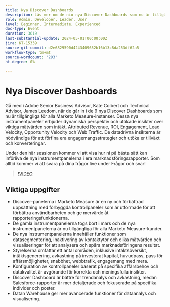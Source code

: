```yaml
---
title: Nya Discover Dashboards
description: Läs mer om de nio nya Discover Dashboards som nu är tillgängliga för alla Marketo Measure-instanser. Dessa nya instrumentpaneler erbjuder dynamiska perspektiv och utökade insikter över viktiga mätvärden som intäkt, Attributed Revenue, ROI, Engagement, Lead Velocity, Opportunity Velocity och Web Traffic.
role: Admin, Developer, Leader, User
level: Beginner, Intermediate, Experienced
doc-type: Event
duration: 3619
last-substantial-update: 2024-05-01T00:00:00Z
jira: KT-15339
source-git-commit: d2e6829590d4243409652b16b13c8da253df62a5
workflow-type: tm+mt
source-wordcount: '293'
ht-degree: 0%

---
```


# Nya Discover Dashboards

Gå med i Adobe Senior Business Advisor, Kate Colbert och Technical Advisor, James Leedom, när de går in i de 9 nya Discover Dashboards som nu är tillgängliga för alla Marketo Measure-instanser. Dessa nya instrumentpaneler erbjuder dynamiska perspektiv och utökade insikter över viktiga mätvärden som intäkt, Attributed Revenue, ROI, Engagement, Lead Velocity, Opportunity Velocity och Web Traffic. De datadrivna insikterna är nödvändiga för att förfina era engagemangsstrategier och utöka er tillväxt och konverteringar.

Under den här sessionen kommer vi att visa hur ni på bästa sätt kan införliva de nya instrumentpanelerna i era marknadsföringsrapporter. Som alltid kommer vi att svara på dina frågor live under Frågor och svar!

>[!VIDEO](https://video.tv.adobe.com/v/3428405/?learn=on)

## Viktiga uppgifter

* Discover-panelerna i Marketo Measure är en ny och förbättrad uppsättning med förbyggda kontrollpaneler som är utformade för att förbättra användbarheten och ge mervärde åt rapporteringsfunktionerna.
* De gamla instrumentpanelerna togs bort i mars och de nya instrumentpanelerna är nu tillgängliga för alla Marketo Measure-kunder.
* De nya instrumentpanelerna innehåller funktioner som datasegmentering, inaktivering av kontaktytor och olika mätvärden och visualiseringar för att analysera och spåra marknadsföringens resultat.
* Styrelserna omfattar ett antal områden, inklusive intäktsöversikt, intäktsgenerering, avkastning på investerat kapital, huvudpass, pass för affärsmöjligheter, snabbhet, webbtrafik, engagemang med mera.
* Konfiguration av kontrollpaneler baserat på specifika affärsbehov och datakvalitet är avgörande för korrekta och meningsfulla insikter.
* Discover Dashboard är bättre för trendanalys och avkastning, medan Salesforce-rapporter är mer detaljerade och fokuserade på specifika individer och poster.
* Datan Warehouse ger mer avancerade funktioner för dataanalys och visualisering.